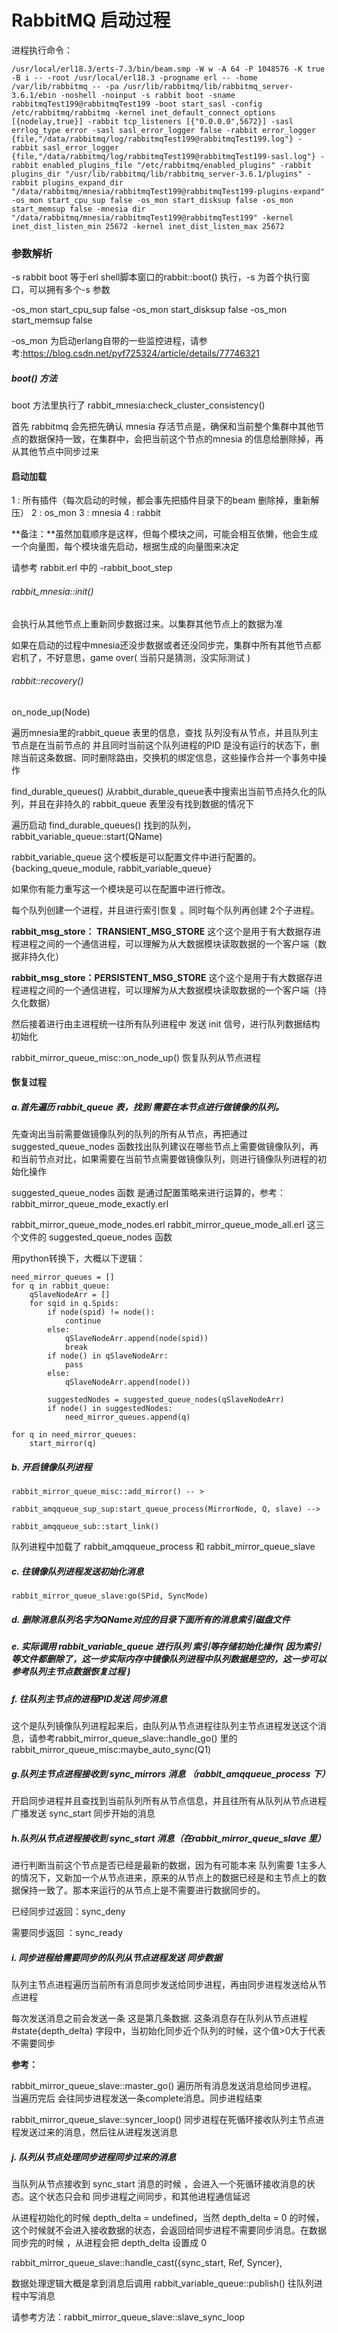 # RabbitMQ 启动过程

进程执行命令：
```
/usr/local/erl18.3/erts-7.3/bin/beam.smp -W w -A 64 -P 1048576 -K true -B i -- -root /usr/local/erl18.3 -progname erl -- -home /var/lib/rabbitmq -- -pa /usr/lib/rabbitmq/lib/rabbitmq_server-3.6.1/ebin -noshell -noinput -s rabbit boot -sname rabbitmqTest199@rabbitmqTest199 -boot start_sasl -config /etc/rabbitmq/rabbitmq -kernel inet_default_connect_options [{nodelay,true}] -rabbit tcp_listeners [{"0.0.0.0",5672}] -sasl errlog_type error -sasl sasl_error_logger false -rabbit error_logger {file,"/data/rabbitmq/log/rabbitmqTest199@rabbitmqTest199.log"} -rabbit sasl_error_logger {file,"/data/rabbitmq/log/rabbitmqTest199@rabbitmqTest199-sasl.log"} -rabbit enabled_plugins_file "/etc/rabbitmq/enabled_plugins" -rabbit plugins_dir "/usr/lib/rabbitmq/lib/rabbitmq_server-3.6.1/plugins" -rabbit plugins_expand_dir "/data/rabbitmq/mnesia/rabbitmqTest199@rabbitmqTest199-plugins-expand" -os_mon start_cpu_sup false -os_mon start_disksup false -os_mon start_memsup false -mnesia dir "/data/rabbitmq/mnesia/rabbitmqTest199@rabbitmqTest199" -kernel inet_dist_listen_min 25672 -kernel inet_dist_listen_max 25672
```

### 参数解析

-s rabbit boot 等于erl shell脚本窗口的rabbit::boot() 执行，-s 为首个执行窗口，可以拥有多个-s 参数
 
-os_mon start_cpu_sup false -os_mon start_disksup false -os_mon start_memsup false

-os_mon 为启动erlang自带的一些监控进程，请参考:https://blog.csdn.net/pyf725324/article/details/77746321

##### boot() 方法
boot 方法里执行了 rabbit_mnesia:check_cluster_consistency()

首先 rabbitmq 会先把先确认 mnesia 存活节点是，确保和当前整个集群中其他节点的数据保持一致，在集群中，会把当前这个节点的mnesia 的信息给删除掉，再从其他节点中同步过来


#### 启动加载

1 : 所有插件（每次启动的时候，都会事先把插件目录下的beam 删除掉，重新解压） 
2 : os_mon
3 : mnesia
4 : rabbit

**备注：**虽然加载顺序是这样，但每个模块之间，可能会相互依懒，他会生成一个向量图，每个模块谁先启动，根据生成的向量图来决定

请参考 rabbit.erl 中的 -rabbit_boot_step

###### rabbit_mnesia::init()

会执行从其他节点上重新同步数据过来。以集群其他节点上的数据为准

如果在启动的过程中mnesia还没步数据或者还没同步完，集群中所有其他节点都宕机了，不好意思，game over( 当前只是猜测，没实际测试 )

###### rabbit::recovery()

on_node_up(Node)

遍历mnesia里的rabbit_queue 表里的信息，查找 队列没有从节点，并且队列主节点是在当前节点的  并且同时当前这个队列进程的PID 是没有运行的状态下，删除当前这条数据、同时删除路由，交换机的绑定信息，这些操作合并一个事务中操作

find_durable_queues()  从rabbit_durable_queue表中搜索出当前节点持久化的队列，并且在非持久的 rabbit_queue 表里没有找到数据的情况下

遍历启动 find_durable_queues()  找到的队列，rabbit_variable_queue::start(QName)

rabbit_variable_queue 这个模板是可以配置文件中进行配置的。{backing_queue_module, rabbit_variable_queue}

如果你有能力重写这一个模块是可以在配置中进行修改。

每个队列创建一个进程，并且进行索引恢复 。同时每个队列再创建 2个子进程。

**rabbit_msg_store： TRANSIENT_MSG_STORE**    这个这个是用于有大数据存进程进程之间的一个通信进程，可以理解为从大数据模块读取数据的一个客户端（数据非持久化）

**rabbit_msg_store：PERSISTENT_MSG_STORE**   这个这个是用于有大数据存进程进程之间的一个通信进程，可以理解为从大数据模块读取数据的一个客户端（持久化数据）

然后接着进行由主进程统一往所有队列进程中 发送 init 信号，进行队列数据结构初始化

rabbit_mirror_queue_misc::on_node_up() 恢复队列从节点进程

#### 恢复过程

##### a.首先遍历 rabbit_queue 表，找到 需要在本节点进行做镜像的队列。
先查询出当前需要做镜像队列的队列的所有从节点，再把通过suggested_queue_nodes 函数找出队列建议在哪些节点上需要做镜像队列，再和当前节点对比，如果需要在当前节点需要做镜像队列，则进行镜像队列进程的初始化操作

suggested_queue_nodes 函数 是通过配置策略来进行运算的，参考：rabbit_mirror_queue_mode_exactly.erl  

rabbit_mirror_queue_mode_nodes.erl rabbit_mirror_queue_mode_all.erl 这三个文件的 suggested_queue_nodes 函数

用python转换下，大概以下逻辑：

```
need_mirror_queues = []
for q in rabbit_queue:
    qSlaveNodeArr = []
    for sqid in q.Spids:
        if node(spid) != node():
            continue
        else:
            qSlaveNodeArr.append(node(spid))
            break
        if node() in qSlaveNodeArr:
            pass
        else:
            qSlaveNodeArr.append(node())
        
        suggestedNodes = suggested_queue_nodes(qSlaveNodeArr)
        if node() in suggestedNodes:
            need_mirror_queues.append(q)
            
for q in need_mirror_queues:
    start_mirror(q)

```

##### b. 开启镜像队列进程

```
rabbit_mirror_queue_misc::add_mirror() -- >

rabbit_amqqueue_sup_sup:start_queue_process(MirrorNode, Q, slave) --> 

rabbit_amqqueue_sub::start_link()

```

队列进程中加载了 rabbit_amqqueue_process 和 rabbit_mirror_queue_slave

##### c. 往镜像队列进程发送初始化消息

```
rabbit_mirror_queue_slave:go(SPid, SyncMode)
```

##### d. 删除消息队列名字为QName对应的目录下面所有的消息索引磁盘文件

##### e. 实际调用 rabbit_variable_queue 进行队列 索引等存储初始化操作( 因为索引等文件都删除了，这一步实际内存中镜像队列进程中队列数据是空的，这一步可以参考队列主节点数据恢复过程 )

##### f. 往队列主节点的进程PID发送 同步消息

这个是队列镜像队列进程起来后，由队列从节点进程往队列主节点进程发送这个消息，请参考rabbit_mirror_queue_slave::handle_go() 里的 rabbit_mirror_queue_misc:maybe_auto_sync(Q1)

##### g.队列主节点进程接收到 sync_mirrors 消息 （rabbit_amqqueue_process 下）

开启同步进程并且查找到当前队列所有从节点信息，并且往所有从队列从节点进程广播发送 sync_start 同步开始的消息

##### h.队列从节点进程接收到 sync_start 消息（在rabbit_mirror_queue_slave 里）

进行判断当前这个节点是否已经是最新的数据，因为有可能本来 队列需要 1主多人的情况下，又新加一个从节点进来，原来的从节点上的数据已经是和主节点上的数据保持一致了。那本来运行的从节点上是不需要进行数据同步的。

已经同步过返回：sync_deny

需要同步返回 ：sync_ready

##### i. 同步进程给需要同步的队列从节点进程发送 同步数据

队列主节点进程遍历当前所有消息同步发送给同步进程，再由同步进程发送给从节点进程

每次发送消息之前会发送一条 这是第几条数据. 这条消息存在队列从节点进程 #state{depth_delta} 字段中，当初始化同步近个队列的时候，这个值>0大于代表不需要同步

**参考：**

rabbit_mirror_queue_slave::master_go()  遍历所有消息发送消息给同步进程。 当遍历完后 会往同步进程发送一条complete消息。同步进程结束 

rabbit_mirror_queue_slave::syncer_loop()  同步进程在死循环接收队列主节点进程发送过来的消息，然后往从进程发送消息

##### j. 队列从节点处理同步进程同步过来的消息

当队列从节点接收到 sync_start 消息的时候 ，会进入一个死循环接收消息的状态。这个状态只会和 同步进程之间同步，和其他进程通信延迟

从进程初始化的时候  depth_delta  = undefined，当然 depth_delta = 0 的时候，这个时候就不会进入接收数据的状态，会返回给同步进程不需要同步消息。在数据同步完的时候 ，从进程会把  depth_delta 设置成 0

rabbit_mirror_queue_slave::handle_cast({sync_start, Ref, Syncer},

数据处理逻辑大概是拿到消息后调用  rabbit_variable_queue::publish() 往队列进程中写消息

请参考方法：rabbit_mirror_queue_slave::slave_sync_loop